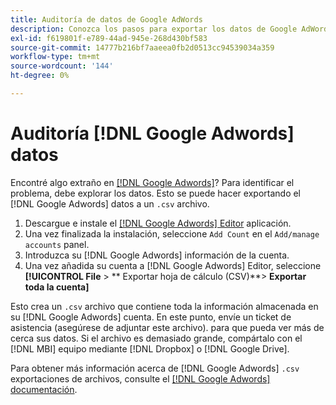 ```yaml
---
title: Auditoría de datos de Google AdWords
description: Conozca los pasos para exportar los datos de Google AdWords.
exl-id: f619801f-e789-44ad-945e-268d430bf583
source-git-commit: 14777b216bf7aaeea0fb2d0513cc94539034a359
workflow-type: tm+mt
source-wordcount: '144'
ht-degree: 0%

---
```


# Auditoría [!DNL Google Adwords] datos

Encontré algo extraño en [[!DNL Google Adwords]](../integrations/google-adwords.md)? Para identificar el problema, debe explorar los datos. Esto se puede hacer exportando el [!DNL Google Adwords] datos a un `.csv` archivo.

1. Descargue e instale el [[!DNL Google Adwords] Editor](https://ads.google.com/home/tools/ads-editor/) aplicación.
1. Una vez finalizada la instalación, seleccione `Add Count` en el `Add/manage accounts` panel.
1. Introduzca su [!DNL Google Adwords] información de la cuenta.
1. Una vez añadida su cuenta a [!DNL Google Adwords] Editor, seleccione **[!UICONTROL File** > ** Exportar hoja de cálculo (CSV)**> **Exportar toda la cuenta]**

Esto crea un `.csv` archivo que contiene toda la información almacenada en su [!DNL Google Adwords] cuenta. En este punto, envíe un ticket de asistencia (asegúrese de adjuntar este archivo). para que pueda ver más de cerca sus datos. Si el archivo es demasiado grande, compártalo con el [!DNL MBI] equipo mediante [!DNL Dropbox] o [!DNL Google Drive].

Para obtener más información acerca de [!DNL Google Adwords] `.csv` exportaciones de archivos, consulte el [[!DNL Google Adwords] documentación](https://support.google.com/google-ads/editor/answer/38657?hl=en).
